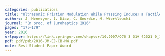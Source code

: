 ```yaml
---
categories: publications
title: "Ultrasonic Friction Modulation While Pressing Induces a Tactile Feedback"
authors: J. Monnoyer, E. Diaz, C. Bourdin, M. Wiertlewski
journal: "In proc. of Eurohaptics 2016"
pages: "171–179"
year: 2016
urlpaper: https://link.springer.com/chapter/10.1007/978-3-319-42321-0_16
pdf: pdf/pub/2016-JM-ED-CB-MW.pdf
note: Best Student Paper Award
---
```

